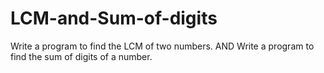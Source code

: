 # LCM-and-Sum-of-digits
Write a program to find the LCM of two numbers. AND Write a program to find the sum of digits of a number.
